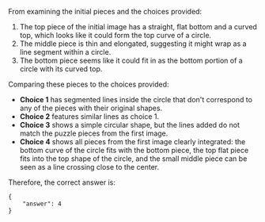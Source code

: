 From examining the initial pieces and the choices provided:

1. The top piece of the initial image has a straight, flat bottom and a curved top, which looks like it could form the top curve of a circle.
2. The middle piece is thin and elongated, suggesting it might wrap as a line segment within a circle.
3. The bottom piece seems like it could fit in as the bottom portion of a circle with its curved top.

Comparing these pieces to the choices provided:

- **Choice 1** has segmented lines inside the circle that don't correspond to any of the pieces with their original shapes.
- **Choice 2** features similar lines as choice 1.
- **Choice 3** shows a simple circular shape, but the lines added do not match the puzzle pieces from the first image.
- **Choice 4** shows all pieces from the first image clearly integrated: the bottom curve of the circle fits with the bottom piece, the top flat piece fits into the top shape of the circle, and the small middle piece can be seen as a line crossing close to the center.

Therefore, the correct answer is:
```
{
    "answer": 4
}
```